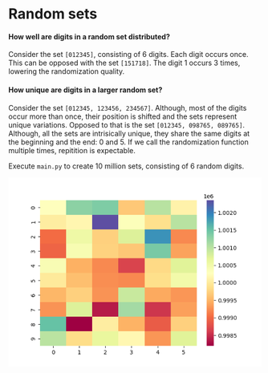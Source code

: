 # Random sets

#### How well are digits in a random set distributed? 

Consider the set `[012345]`, consisting of 6 digits. Each digit occurs once. This can be opposed with the set `[151718]`. The digit 1 occurs 3 times, lowering the randomization quality.

#### How unique are digits in a larger random set?

Consider the set `[012345, 123456, 234567]`. Although, most of the digits occur more than once, their position is shifted and the sets represent unique variations. Opposed to that is the set `[012345, 098765, 089765]`. Although, all the sets are intrisically unique, they share the same digits at the beginning and the end: 0 and 5. If we call the randomization function multiple times, repitition is expectable.

Execute `main.py` to create 10 million sets, consisting of 6 random digits.

![random_sets.png](images%2Frandom_sets.png)